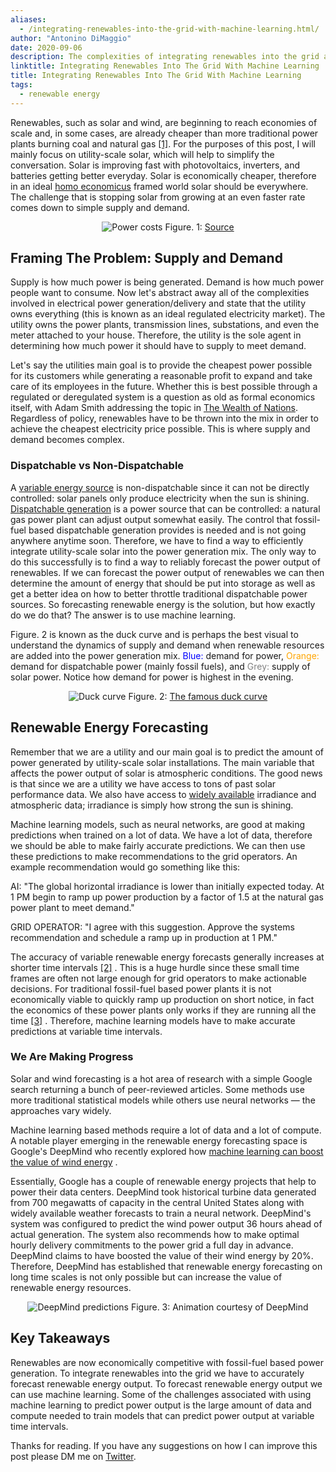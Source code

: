 ```yaml
---
aliases:
  - /integrating-renewables-into-the-grid-with-machine-learning.html/
author: "Antonino DiMaggio"
date: 2020-09-06
description: The complexities of integrating renewables into the grid are here. Machine learning will be key in helping to make this transition possible.
linktitle: Integrating Renewables Into The Grid With Machine Learning
title: Integrating Renewables Into The Grid With Machine Learning
tags:
  - renewable energy
---
```


Renewables, such as solar and wind, are beginning to reach economies of scale and, in some cases, are already cheaper than more traditional power plants burning coal and natural gas [[1]](https://www.nrel.gov/docs/fy19osti/72842.pdf). For the purposes of this post, I will mainly focus on utility-scale solar, which will help to simplify the conversation. Solar is improving fast with photovoltaics, inverters, and batteries getting better everyday. Solar is economically cheaper, therefore in an ideal [homo economicus](https://en.wikipedia.org/wiki/Homo_economicus) framed world solar should be everywhere. The challenge that is stopping solar from growing at an even faster rate comes down to simple supply and demand.

<div align="center">
  <img src="images/integrating-renewables-into-the-grid-with-machine-learning/power_costs.png" alt="Power costs">
  Figure. 1: <a href="https://www.nrel.gov/docs/fy19osti/72842.pdf" rel="nofollow">Source</a>
</div>

## Framing The Problem: Supply and Demand
Supply is how much power is being generated. Demand is how much power people want to consume. Now let's abstract away all of the complexities involved in electrical power generation/delivery and state that the utility owns everything (this is known as an ideal regulated electricity market). The utility owns the power plants, transmission lines, substations, and even the meter attached to your house. Therefore, the utility is the sole agent in determining how much power it should have to supply to meet demand.

Let's say the utilities main goal is to provide the cheapest power possible for its customers while generating a reasonable profit to expand and take care of its employees in the future. Whether this is best possible through a regulated or deregulated system is a question as old as formal economics itself, with Adam Smith addressing the topic in [The Wealth of Nations](https://en.wikipedia.org/wiki/The_Wealth_of_Nations). Regardless of policy, renewables have to be thrown into the mix in order to achieve the cheapest electricity price possible. This is where supply and demand becomes complex.

### Dispatchable vs Non-Dispatchable
A [variable energy source](https://en.wikipedia.org/wiki/Variable_renewable_energy) is non-dispatchable since it can not be directly controlled: solar panels only produce electricity when the sun is shining. [Dispatchable generation](https://en.wikipedia.org/wiki/Dispatchable_generation) is a power source that can be controlled: a natural gas power plant can adjust output somewhat easily. The control that fossil-fuel based dispatchable generation provides is needed and is not going anywhere anytime soon. Therefore, we have to find a way to efficiently integrate utility-scale solar into the power generation mix. The only way to do this successfully is to find a way to reliably forecast the power output of renewables. If we can forecast the power output of renewables we can then determine the amount of energy that should be put into storage as well as get a better idea on how to better throttle traditional dispatchable power sources. So forecasting renewable energy is the solution, but how exactly do we do that? The answer is to use machine learning.

Figure. 2 is known as the duck curve and is perhaps the best visual to understand the dynamics of supply and demand when renewable resources are added into the power generation mix. <span style="color:blue"> Blue: </span> demand for power, <span style="color:orange"> Orange: </span> demand for dispatchable power (mainly fossil fuels), and <span style="color:grey"> Grey: </span>  supply of solar power. Notice how demand for power is highest in the evening.

<div align="center">
  <img src="/images/integrating-renewables-into-the-grid-with-machine-learning/duck_curve.png" alt="Duck curve">
  Figure. 2: <a href="https://en.wikipedia.org/wiki/Duck_curve" rel="nofollow">The famous duck curve</a>
</div>

## Renewable Energy Forecasting
Remember that we are a utility and our main goal is to predict the amount of power generated by utility-scale solar installations. The main variable that affects the power output of solar is atmospheric conditions. The good news is that since we are a utility we have access to tons of past solar performance data. We also have access to [widely available](https://nsrdb.nrel.gov/) irradiance and atmospheric data; irradiance is simply how strong the sun is shining.

Machine learning models, such as neural networks, are good at making predictions when trained on a lot of data. We have a lot of data, therefore we should be able to make fairly accurate predictions. We can then use these predictions to make recommendations to the grid operators. An example recommendation would go something like this:

AI: "The global horizontal irradiance is lower than initially expected today. At 1 PM begin to ramp up power production by a factor of 1.5 at the natural gas power plant to meet demand."

GRID OPERATOR: "I agree with this suggestion. Approve the systems recommendation and schedule a ramp up in production at 1 PM."

The accuracy of variable renewable energy forecasts generally increases at shorter time intervals [[2]](https://www.nrel.gov/docs/fy16osti/65728.pdf) . This is a huge hurdle since these small time frames are often not large enough for grid operators to make actionable decisions. For traditional fossil-fuel based power plants it is not economically viable to quickly ramp up production on short notice, in fact the economics of these power plants only works if they are running all the time [[3]](https://www.nrel.gov/docs/fy12osti/53504.pdf) . Therefore, machine learning models have to make accurate predictions at variable time intervals.

### We Are Making Progress
Solar and wind forecasting is a hot area of research with a simple Google search returning a bunch of peer-reviewed articles. Some methods use more traditional statistical models while others use neural networks — the approaches vary widely.

Machine learning based methods require a lot of data and a lot of compute. A notable player emerging in the renewable energy forecasting space is Google's DeepMind who recently explored how [machine learning can boost the value of wind energy](https://deepmind.com/blog/article/machine-learning-can-boost-value-wind-energy) .

Essentially, Google has a couple of renewable energy projects that help to power their data centers. DeepMind took historical turbine data generated from 700 megawatts of capacity in the central United States along with widely available weather forecasts to train a neural network. DeepMind's system was configured to predict the wind power output 36 hours ahead of actual generation. The system also recommends how to make optimal hourly delivery commitments to the power grid a full day in advance. DeepMind claims to have boosted the value of their wind energy by 20%. Therefore, DeepMind has established that renewable energy forecasting on long time scales is not only possible but can increase the value of renewable energy resources.

<div align="center">
  <img src="images/integrating-renewables-into-the-grid-with-machine-learning/deepmind_gif.gif" alt="DeepMind predictions">
  Figure. 3: Animation courtesy of DeepMind
</div>


## Key Takeaways
Renewables are now economically competitive with fossil-fuel based power generation. To integrate renewables into the grid we have to accurately forecast renewable energy output. To forecast renewable energy output we can use machine learning. Some of the challenges associated with using machine learning to predict power output is the large amount of data and compute needed to train models that can predict power output at variable time intervals.

Thanks for reading. If you have any suggestions on how I can improve this post please DM me on [Twitter](https://twitter.com/tonyjdimaggio).
